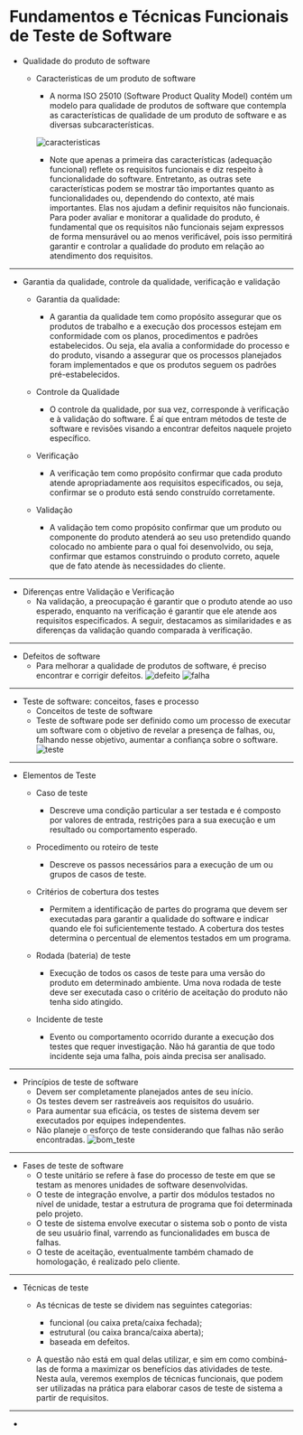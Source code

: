 # Fundamentos e Técnicas Funcionais de Teste de Software
- Qualidade do produto de software
    - Caracteristicas de um produto de software
        - A norma ISO 25010 (Software Product Quality Model) contém um modelo para qualidade de produtos de software que contempla as características de qualidade de um produto de software e as diversas subcaracterísticas.
        
        ![caracteristicas](../images/caracteristicas.png)
        
        - Note que apenas a primeira das características (adequação funcional) reflete os requisitos funcionais e diz respeito à funcionalidade do software. Entretanto, as outras sete características podem se mostrar tão importantes quanto as funcionalidades ou, dependendo do contexto, até mais importantes. Elas nos ajudam a definir requisitos não funcionais. Para poder avaliar e monitorar a qualidade do produto, é fundamental que os requisitos não funcionais sejam expressos de forma mensurável ou ao menos verificável, pois isso permitirá garantir e controlar a qualidade do produto em relação ao atendimento dos requisitos.

---
- Garantia da qualidade, controle da qualidade, verificação e validação
    - Garantia da qualidade:
        - A garantia da qualidade tem como propósito assegurar que os produtos de trabalho e a execução dos processos estejam em conformidade com os planos, procedimentos e padrões estabelecidos. Ou seja, ela avalia a conformidade do processo e do produto, visando a assegurar que os processos planejados foram implementados e que os produtos seguem os padrões pré-estabelecidos.

    - Controle da Qualidade
        - O controle da qualidade, por sua vez, corresponde à verificação e à validação do software. É aí que entram métodos de teste de software e revisões visando a encontrar defeitos naquele projeto específico.

    - Verificação
        - A verificação tem como propósito confirmar que cada produto atende apropriadamente aos requisitos especificados, ou seja, confirmar se o produto está sendo construído corretamente.
    
    - Validação
        - A validação tem como propósito confirmar que um produto ou componente do produto atenderá ao seu uso pretendido quando colocado no ambiente para o qual foi desenvolvido, ou seja, confirmar que estamos construindo o produto correto, aquele que de fato atende às necessidades do cliente.

---
- Diferenças entre Validação e Verificação
    - Na validação, a preocupação é garantir que o produto atende ao uso esperado, enquanto na verificação é garantir que ele atende aos requisitos especificados. A seguir, destacamos as similaridades e as diferenças da validação quando comparada à verificação.

---
- Defeitos de software
    - Para melhorar a qualidade de produtos de software, é preciso encontrar e corrigir defeitos.
     ![defeito](../images/defeito.png)
     ![falha](../images/falha.png)

---
- Teste de software: conceitos, fases e processo
    - Conceitos de teste de software
     - Teste de software pode ser definido como um processo de executar um software com o objetivo de revelar a presença de falhas, ou, falhando nesse objetivo, aumentar a confiança sobre o software.
      ![teste](../images/teste.png)

---
- Elementos de Teste
    - Caso de teste
        - Descreve uma condição particular a ser testada e é composto por valores de entrada, restrições para a sua execução e um resultado ou comportamento esperado.
    
    - Procedimento ou roteiro de teste
        - Descreve os passos necessários para a execução de um ou grupos de casos de teste.

    - Critérios de cobertura dos testes
        - Permitem a identificação de partes do programa que devem ser executadas para garantir a qualidade do software e indicar quando ele foi suficientemente testado. A cobertura dos testes determina o percentual de elementos testados em um programa.

    - Rodada (bateria) de teste
        - Execução de todos os casos de teste para uma versão do produto em determinado ambiente. Uma nova rodada de teste deve ser executada caso o critério de aceitação do produto não tenha sido atingido.

    - Incidente de teste
        - Evento ou comportamento ocorrido durante a execução dos testes que requer investigação. Não há garantia de que todo incidente seja uma falha, pois ainda precisa ser analisado.

---
- Princípios de teste de software
    - Devem ser completamente planejados antes de seu início.
    - Os testes devem ser rastreáveis aos requisitos do usuário.
    - Para aumentar sua eficácia, os testes de sistema devem ser executados por equipes independentes. 
    - Não planeje o esforço de teste considerando que falhas não serão encontradas.
     ![bom_teste](../images/bom_teste.png)

---
- Fases de teste de software
    - O teste unitário se refere à fase do processo de teste em que se testam as menores unidades de software desenvolvidas. 
    - O teste de integração envolve, a partir dos módulos testados no nível de unidade, testar a estrutura de programa que foi determinada pelo projeto. 
    - O teste de sistema envolve executar o sistema sob o ponto de vista de seu usuário final, varrendo as funcionalidades em busca de falhas. 
    - O teste de aceitação, eventualmente também chamado de homologação, é realizado pelo cliente.

---
- Técnicas de teste
    - As técnicas de teste se dividem nas seguintes categorias:

        - funcional (ou caixa preta/caixa fechada);
        - estrutural (ou caixa branca/caixa aberta);
        - baseada em defeitos.
    
    - A questão não está em qual delas utilizar, e sim em como combiná-las de forma a maximizar os benefícios das atividades de teste. Nesta aula, veremos exemplos de técnicas funcionais, que podem ser utilizadas na prática para elaborar casos de teste de sistema a partir de requisitos.

---
- 